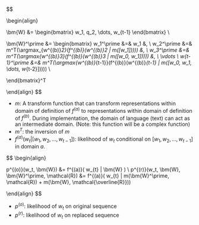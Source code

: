 $$

\begin{align}
    

\bm{W} &= \begin{bmatrix}
    w_1, q_2, \dots, w_{t-1}
\end{bmatrix} \\

\bm{W}^\prime &= \begin{bmatrix}
    w_1^\prime &=& w_1 &, \\
    w_2^\prime &=& m^T(\argmax_{w^{(b)}_2}(f^{(b)}(w^{(b)}_2 | m([w_1])))) &, \\
    w_3^\prime &=& m^T(\argmax_{w^{(b)}_3}(f^{(b)}(w^{(b)}_3 | m([w_0, w_1])))) &, \\
    \vdots \\
    w_{t-1}^\prime &=& m^T(\argmax_{w^{(b)}_{t-1}}(f^{(b)}(w^{(b)}_{t-1} | m([w_0, w_1, \dots, w_{t-2}])))) \\

\end{bmatrix}^T

\end{align}
$$

- $m$: A transform function that can transform representations within domain of definition of $f^{(a)}$ to representations within domain of definition of $f^{(b)}$. During implementation, the domain of language (text) can act as an intermediate domain. (Note: this function will be a complex function)
- $m^T$: the inversion of $m$
- $f^{(a)}(w_t | [w_1, w_2, \dots, w_{t-1}])$: likelihood of $w_t$ conditional on $[w_1, w_2, \dots, w_{t-1}]$ in domain $a$.

$$
\begin{align}
    
p^{(o)}(w_t, \bm{W}) &= f^{(a)}( w_{t} | \bm{W} ) \\
p^{(r)}(w_t, \bm{W}, \bm{W}^\prime, \mathcal{R}) &= f^{(a)}( w_{t} | m(\bm{W}^\prime, \mathcal{R}) + m(\bm{W}, \mathcal{\overline{R}}))

\end{align}
$$

- $p^{(o)}$: likelihood of $w_t$ on original sequence
- $p^{(r)}$: likelihood of $w_t$ on replaced sequence

